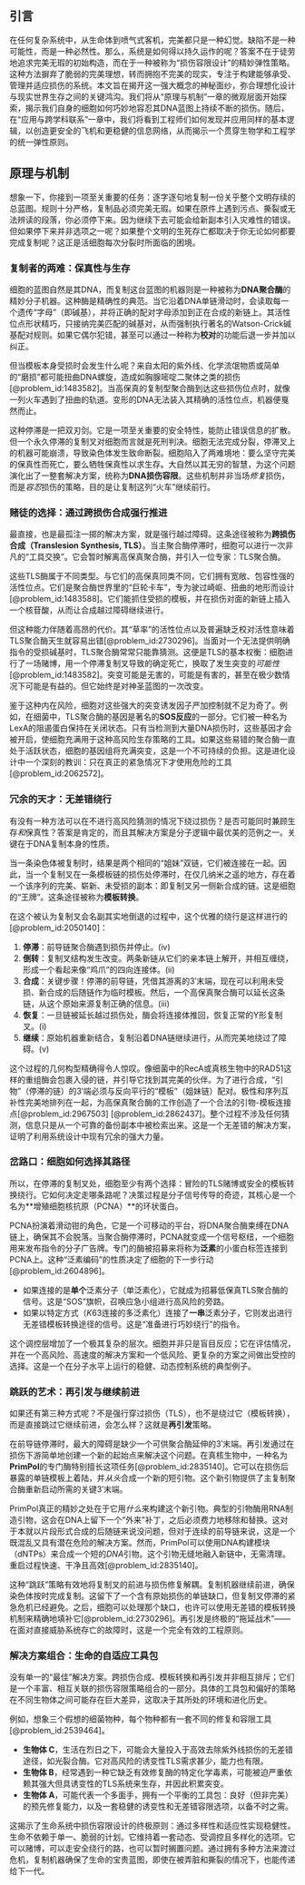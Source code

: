 ## 引言
在任何复杂系统中，从生命体到喷气式客机，完美都只是一种幻觉。缺陷不是一种可能性，而是一种必然性。那么，系统是如何得以持久运作的呢？答案不在于徒劳地追求完美无瑕的初始构造，而在于一种被称为“损伤容限设计”的精妙弹性策略。这种方法摒弃了脆弱的完美理想，转而拥抱不完美的现实，专注于构建能够承受、管理并适应损伤的系统。本文旨在揭开这一强大概念的神秘面纱，弥合理想化设计与现实世界生存之间的关键鸿沟。我们将从“原理与机制”一章的微观层面开始探索，揭示我们自身的细胞如何巧妙地容忍其DNA蓝图上持续不断的损伤。随后，在“应用与跨学科联系”一章中，我们将看到工程师们如何发现并应用同样的基本逻辑，以创造更安全的飞机和更稳健的信息网络，从而揭示一个贯穿生物学和工程学的统一弹性原则。

## 原理与机制

想象一下，你接到一项至关重要的任务：逐字逐句地复制一份关乎整个文明存续的总蓝图。规则十分严格，复制品必须完美无瑕。如果在原件上遇到污点、撕裂或无法辨读的段落，你必须停下来。因为继续下去可能会给新副本引入灾难性的错误。但如果停下来并非选项之一呢？如果整个文明的生死存亡都取决于你无论如何都要完成复制呢？这正是活细胞每次分裂时所面临的困境。

### 复制者的两难：保真性与生存

细胞的蓝图自然是其DNA，而复制这台蓝图的机器则是一种被称为**DNA聚合酶**的精妙分子机器。这种酶是精确性的典范。当它沿着DNA单链滑动时，会读取每一个遗传“字母”（即碱基），并将正确的配对字母添加到正在合成的新链上。其活性位点形状精巧，只接纳完美匹配的碱基对，从而强制执行著名的Watson-Crick碱基配对规则。如果它偶尔犯错，甚至可以通过一种称为**校对**的功能后退一步并加以纠正。

但当模板本身受损时会发生什么呢？来自太阳的紫外线、化学流氓物质或简单的“磨损”都可能扭曲DNA螺旋，造成如胸腺嘧啶二聚体之类的损伤[@problem_id:1483582]。当高保真的复制型聚合酶到达这些损伤位点时，就像一列火车遇到了扭曲的轨道。变形的DNA无法装入其精确的活性位点，机器便戛然而止。

这种停滞是一把双刃剑。它是一项至关重要的安全特性，能防止错误信息的扩散。但一个永久停滞的复制叉对细胞而言就是死刑判决。细胞无法完成分裂，停滞叉上的机器可能崩溃，导致染色体发生致命断裂。细胞陷入了两难境地：要么坚守完美的保真性而死亡，要么牺牲保真性以求生存。大自然以其无穷的智慧，为这个问题演化出了一整套解决方案，统称为**DNA损伤容限**。这些机制并非当场*修复*损伤，而是*容忍*损伤的策略，目的是让复制这列“火车”继续前行。

### 赌徒的选择：通过跨损伤合成强行推进

最直接，也是最孤注一掷的解决方案，就是强行越过障碍。这条途径被称为**跨损伤合成（Translesion Synthesis, TLS）**。当主聚合酶停滞时，细胞可以进行一次非凡的“工具交换”。它会暂时解离高保真聚合酶，并引入一位专家：TLS聚合酶。

这些TLS酶属于不同类型。与它们的高保真同类不同，它们拥有宽敞、包容性强的活性位点。它们是聚合酶世界里的“巨轮卡车”，专为驶过崎岖、扭曲的地形而设计[@problem_id:1483588]。它们能抓住受损的模板，并在损伤对面的新链上插入一个核苷酸，从而让合成越过障碍继续进行。

但这种能力伴随着高昂的代价。其“草率”的活性位点以及普遍缺乏校对活性意味着TLS聚合酶天生就容易出错[@problem_id:2730296]。当面对一个无法提供明确指令的受损碱基时，TLS聚合酶常常只能靠猜测。这便是TLS的基本权衡：细胞进行了一场赌博，用一个停滞复制叉导致的确定死亡，换取了发生突变的*可能性*[@problem_id:1483582]。突变可能是无害的，可能是有害的，甚至在极少数情况下可能是有益的。但它始终是对神圣蓝图的一次改变。

鉴于这种内在风险，细胞对这些强大的突变诱发因子严加控制就不足为奇了。例如，在细菌中，TLS聚合酶的基因是著名的**SOS反应**的一部分。它们被一种名为LexA的阻遏蛋白保持在关闭状态。只有当检测到大量DNA损伤时，这些基因才会被开启，使细胞充满用于这种高风险生存策略的工具。如果这些易错的聚合酶一直处于活跃状态，细胞的基因组将充满突变，这是一个不可持续的负担。这是进化设计中一个深刻的教训：只在真正的紧急情况下才使用危险的工具[@problem_id:2062572]。

### 冗余的天才：无差错绕行

有没有一种方法可以在不进行高风险猜测的情况下绕过损伤？是否可能同时兼顾生存*和*保真性？答案是肯定的，而且其解决方案是分子逻辑中最优美的范例之一。关键在于DNA复制本身的性质。

当一条染色体被复制时，结果是两个相同的“姐妹”双链，它们被连接在一起。因此，当一个复制叉在一条模板链的损伤处停滞时，在仅几纳米之遥的地方，存在着一个该序列的完美、崭新、未受损的副本：即复制叉另一侧新合成的链。这是细胞的“王牌”。这条途径被称为**模板转换**。

在这个被认为复制叉会名副其实地倒退的过程中，这个优雅的绕行是这样进行的[@problem_id:2050140]：
1.  **停滞**：前导链聚合酶遇到损伤并停止。(iv)
2.  **倒转**：复制叉结构发生改变。两条新链从它们的亲本链上解开，并相互缠绕，形成一个看起来像“鸡爪”的四向连接体。(ii)
3.  **合成**：关键步骤！停滞的前导链，凭借其游离的$3'$末端，现在可以利用未受损、新合成的后随链作为临时模板。然后，一个高保真聚合酶可以延长这条链，从这个原始来源复制正确的信息。(iii)
4.  **恢复**：一旦链被延长越过损伤处，酶会将连接体推回，恢复正常的Y形复制叉。(i)
5.  **继续**：原始机器重新结合，复制沿着DNA链继续进行，从而完美地绕过了障碍。(v)

这个过程的几何构型精确得令人惊叹。像细菌中的RecA或真核生物中的RAD51这样的重组酶会包裹入侵的链，并引导它找到其完美的伙伴。为了进行合成，“引物”（停滞的链）的$3'$端必须与反向平行的“模板”（姐妹链）配对。极性和序列互补性完美地排列在一起，为高保真聚合酶的工作创造了一个合法的引物-模板连接点[@problem_id:2967503] [@problem_id:2862437]。整个过程不涉及任何猜测，信息只是从一个可靠的备份副本中被检索出来。这是一个无差错的解决方案，证明了利用系统设计中现有冗余的强大力量。

### 岔路口：细胞如何选择其路径

所以，在停滞的复制叉处，细胞至少有两个选择：冒险的TLS赌博或安全的模板转换绕行。它如何决定走哪条路呢？决策过程是分子信号传导的奇迹，其核心是一个名为**增殖细胞核抗原（PCNA）**的环状蛋白。

PCNA扮演着滑动钳的角色，它是一个可移动的平台，将DNA聚合酶束缚在DNA链上，确保其不会脱落。当聚合酶停滞时，PCNA就变成一个信号枢纽，一个细胞用来发布指令的分子广告牌。专门的酶被招募来将称为**泛素**的小蛋白标签连接到PCNA上。这种“泛素编码”的性质决定了细胞的下一步行动[@problem_id:2604896]。

-   如果连接的是**单个**泛素分子（单泛素化），它就成为招募低保真TLS聚合酶的信号。这是“SOS”旗帜，召唤应急小组进行高风险的旁路。
-   如果以特定方式（$K63$连接的多泛素化）连接了**一串**泛素分子，它则发出进行无差错模板转换途径的信号。这是“准备进行巧妙绕行”的指令。

这个调控层增加了一个极其复杂的层次。细胞并非只是盲目反应；它在评估情况，并在一个高风险、高速度的解决方案和一个低风险、更复杂的方案之间做出受控的选择。这是一个在分子水平上运行的稳健、动态控制系统的典型例子。

### 跳跃的艺术：再引发与继续前进

如果还有第三种方式呢？不是强行穿过损伤（TLS），也不是绕过它（模板转换），而是直接跳过它继续前进，会怎么样？这就是**再引发**策略。

在前导链停滞时，最大的障碍是缺少一个可供聚合酶延伸的$3'$末端。再引发通过在损伤下游简单地创建一个新的起始点来解决这个问题。在真核生物中，一种名为**PrimPol**的专门酶特别擅长这项任务[@problem_id:2835140]。它可以在损伤后暴露的单链模板上着陆，并*从头*合成一个新的短引物。这个新引物提供了主复制聚合酶重新启动所需的关键$3'$末端。

PrimPol真正的精妙之处在于它用*什么*来构建这个新引物。典型的引物酶用RNA制造引物，这会在DNA上留下一个“外来”补丁，之后必须费力地移除和替换。这对于本就以片段形式合成的后随链来说没问题，但对于连续的前导链来说，这是一个既混乱又具有潜在危险的解决方案。然而，PrimPol可以使用DNA构建模块（dNTPs）来合成一个短的*DNA*引物。这个引物无缝地融入新链中，无需清理。重启过程快速、干净且高效[@problem_id:2835140]。

这种“跳跃”策略有效地将复制叉的前进与损伤修复解耦。复制机器继续前进，确保染色体按时完成复制。这留下了一个含有原始损伤的单链缺口，但复制叉停滞的紧急危机已经避免。之后，细胞可以处理那个缺口，也许可以使用无差错的模板转换机制来精确地填补它[@problem_id:2730296]。再引发是终极的“拖延战术”——在面对直接威胁系统存亡的故障时，这是一个完全有效的工程原则。

### 解决方案组合：生命的自适应工具包

没有单一的“最佳”解决方案。跨损伤合成、模板转换和再引发并非相互排斥；它们是一个丰富、相互关联的损伤容限策略组合的一部分。具体的工具包和偏好的策略在不同生物体之间可能存在巨大差异，这取决于其所处的环境和进化历史。

例如，想象三个假想的细菌物种，每个物种都有一套不同的修复和容限工具[@problem_id:2539464]。
- **生物体 C**，生活在烈日之下，可能会大量投入于高效去除紫外线损伤的无差错途径，如光裂合酶。它对高风险的诱变性TLS需求甚少，能力也有限。
- **生物体 B**，经常遇到一种它缺乏有效修复酶的特定化学毒素，可能被迫严重依赖其强大但具诱变性的TLS系统来生存，并因此积累突变。
- **生物体 A**，可能代表一个多面手，拥有一个平衡的工具包：良好（但非完美）的预先修复能力，以及一套稳健的诱变性和无差错容限选项，以备不时之需。

这揭示了生命系统中损伤容限设计的终极原则：通过多样性和适应性实现稳健性。生命不依赖于单一、脆弱的计划。它维持着一套动态、受调控且多样化的选项。它可以赌博，可以走安全绕行的路，也可以暂时搁置问题。通过拥有多种方法来渡过危机，复制机器确保了生命的宝贵蓝图，即使在被弄脏和撕裂的情况下，也能传递给下一代。

